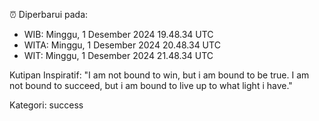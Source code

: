 ⏰ Diperbarui pada:
- WIB: Minggu, 1 Desember 2024 19.48.34 UTC
- WITA: Minggu, 1 Desember 2024 20.48.34 UTC
- WIT: Minggu, 1 Desember 2024 21.48.34 UTC

Kutipan Inspiratif:
"I am not bound to win, but i am bound to be true. I am not bound to succeed, but i am bound to live up to what light i have."


Kategori: success

